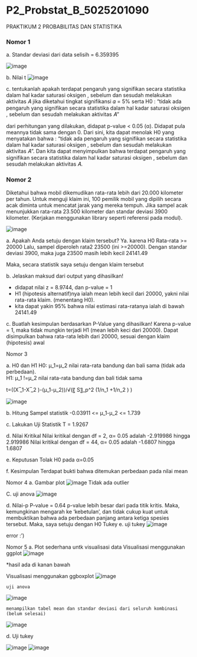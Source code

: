 # P2_Probstat_B_5025201090


PRAKTIKUM 2 PROBABILITAS DAN STATISTIKA

### Nomor 1

a. Standar deviasi dari data selisih = 6.359395
	
![image](https://user-images.githubusercontent.com/79054230/170882018-221bc780-ed8a-4292-87ba-b8f08dd563de.png)

b. Nilai t
  ![image](https://user-images.githubusercontent.com/79054230/170882025-56b2c286-b1f6-4198-b665-9f61c5d66c0d.png)

 

c. tentukanlah apakah terdapat pengaruh yang signifikan secara statistika dalam hal kadar saturasi oksigen , sebelum dan sesudah melakukan aktivitas 𝐴 jika diketahui tingkat signifikansi 𝛼 = 5% serta H0 : “tidak ada pengaruh yang signifikan secara statistika dalam hal kadar saturasi oksigen , sebelum dan sesudah melakukan aktivitas 𝐴”

dari  perhitungan yang dilakukan, didapat p-value < 0.05 (α). Didapat pula meannya tidak sama dengan 0. Dari sini, kita dapat menolak H0 yang menyatakan bahwa : “tidak ada pengaruh yang signifikan secara statistika dalam hal kadar saturasi oksigen , sebelum dan sesudah melakukan aktivitas 𝐴”. Dan kita dapat menyimpulkan bahwa terdapat pengaruh yang signifikan secara statistika dalam hal kadar saturasi oksigen , sebelum dan sesudah melakukan aktivitas 𝐴.


### Nomor 2
Diketahui bahwa mobil dikemudikan rata-rata lebih dari 20.000 kilometer per tahun. Untuk menguji klaim ini, 100 pemilik mobil yang dipilih secara acak diminta untuk mencatat jarak yang mereka tempuh. Jika sampel acak menunjukkan rata-rata 23.500 kilometer dan standar deviasi 3900 kilometer. (Kerjakan menggunakan library seperti referensi pada modul).
 
 ![image](https://user-images.githubusercontent.com/79054230/170882037-0484b29f-3dbf-4665-928f-f92d0053e2cd.png)

a. Apakah Anda setuju dengan klaim tersebut? 
Ya. karena
H0 Rata-rata >= 20000
Lalu, sampel diperoleh rata2 23500 (ini >=20000).
Dengan standar deviasi 3900, maka juga 23500 masih lebih kecil  24141.49

Maka, secara statistik saya setuju dengan klaim tersebut

b. Jelaskan maksud dari output yang dihasilkan! 
- didapat nilai z = 8.9744, dan p-value = 1
- H1 (hipotesis alternatif)nya ialah mean lebih kecil dari 20000, yakni nilai rata-rata klaim. (menentang H0).
- kita dapat yakin 95% bahwa nilai estimasi rata-ratanya ialah di bawah 24141.49

c. Buatlah kesimpulan berdasarkan P-Value yang dihasilkan!
Karena p-value = 1, maka tidak mungkin terjadi H1 (mean lebih keci dari 20000). Dapat disimpulkan bahwa rata-rata lebih dari 20000, sesuai dengan klaim (hipotesis) awal

Nomor 3

a. H0 dan H1
H0: μ_1=μ_2 nilai rata-rata bandung dan bali sama (tidak ada perbedaan).  
H1: μ_1  !=μ_2  nilai rata-rata bandung dan bali tidak sama


t=((X ̅_1-X ̅_2 )-(μ_1-μ_2))/√(〖 S〗_p^2 (1/n_1 +1/n_2 )  )


![image](https://user-images.githubusercontent.com/79054230/170882049-15e05b30-f948-436a-bc22-f827ca9e8a2a.png)

b. Hitung Sampel statistik
-0.03911 <= μ_1-μ_2 <= 1.739

c. Lakukan Uji Statistik
T = 1.9267

d. Nilai Kritikal
Nilai kritikal dengan df = 2, α= 0.05 adalah -2.919986 hingga 2.919986
Nilai kritikal dengan df = 44, α= 0.05 adalah -1.6807 hingga 1.6807

e. Keputusan
Tolak H0 pada α=0.05

f. Kesimpulan
Terdapat bukti bahwa ditemukan perbedaan pada nilai mean
 
Nomor 4
	a. Gambar plot
  ![image](https://user-images.githubusercontent.com/79054230/170882058-e934b047-2ca3-4988-a9f5-56e57d7fd344.png)
Tidak ada outlier

C. uji anova
![image](https://user-images.githubusercontent.com/79054230/170882071-1d6672e1-a17d-4a8f-ab30-c49da116b9bc.png)

 


d. Nilai-p
P-value = 0.64
p-value lebih besar dari pada titik kritis. Maka, kemungkinan mengarah ke ‘kebetulan’, dan tidak cukup kuat untuk membuktikan bahwa ada perbedaan panjang antara ketiga spesies tersebut. Maka, saya setuju dengan H0
	Tukey
e. uji tukey
![image](https://user-images.githubusercontent.com/79054230/170882086-62e39d87-d6f9-4f49-b60a-c71e68e80e18.png)


error :’)


Nomor 5
	a. Plot sederhana untk visualisasi data
  Visualisasi menggunakan ggplot
  ![image](https://user-images.githubusercontent.com/79054230/170882095-044cd0c0-dac3-4fcb-a984-1e9a1257b1aa.png)

 
*hasil ada di kanan bawah

Visualisasi menggunakan ggboxplot
![image](https://user-images.githubusercontent.com/79054230/170882105-79eb0cf7-d4cc-4c39-8161-bf1d941f6cb7.png)

 

	uji anova
  ![image](https://user-images.githubusercontent.com/79054230/170882136-24e26f2d-d1ba-4e03-9277-e1dc931a3daf.png)

 

	menampilkan tabel mean dan standar deviasi dari seluruh kombinasi (belum selesai)
  ![image](https://user-images.githubusercontent.com/79054230/170882146-1424af2e-0e69-4bbf-bbaa-d6136869351b.png)


d. Uji tukey

![image](https://user-images.githubusercontent.com/79054230/170882158-fbf601ba-3329-4123-9123-5b0e34e21d43.png)
![image](https://user-images.githubusercontent.com/79054230/170882164-c343372f-a8d6-4087-acc9-5d46e5387327.png)

 
 
